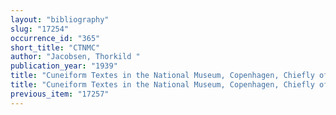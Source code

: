 ```yaml
---
layout: "bibliography"
slug: "17254"
occurrence_id: "365"
short_title: "CTNMC"
author: "Jacobsen, Thorkild "
publication_year: "1939"
title: "Cuneiform Textes in the National Museum, Copenhagen, Chiefly of Economical Contents"
title: "Cuneiform Textes in the National Museum, Copenhagen, Chiefly of Economical Contents"
previous_item: "17257"
---
```

